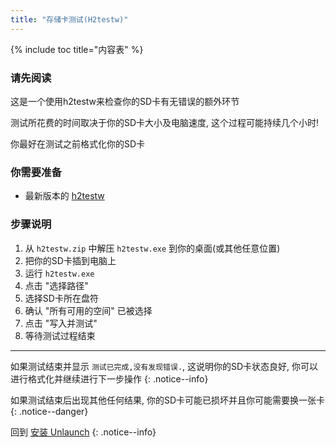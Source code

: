 ```yaml
---
title: "存储卡测试(H2testw)"
---
```


{% include toc title="内容表" %}

### 请先阅读

这是一个使用h2testw来检查你的SD卡有无错误的额外环节

测试所花费的时间取决于你的SD卡大小及电脑速度, 这个过程可能持续几个小时!

你最好在测试之前格式化你的SD卡

### 你需要准备

* 最新版本的 [h2testw](/assets/files/h2testw.zip)

### 步骤说明

1. 从 `h2testw.zip` 中解压 `h2testw.exe` 到你的桌面(或其他任意位置)
1. 把你的SD卡插到电脑上
1. 运行 `h2testw.exe`
1. 点击 "选择路径"
1. 选择SD卡所在盘符
1. 确认 "所有可用的空间" 已被选择
1. 点击 "写入并测试"
1. 等待测试过程结束

___

如果测试结束并显示 `测试已完成,没有发现错误.`, 这说明你的SD卡状态良好, 你可以进行格式化并继续进行下一步操作
{: .notice--info}

如果测试结束后出现其他任何结果, 你的SD卡可能已损坏并且你可能需要换一张卡
{: .notice--danger}

回到 [安装 Unlaunch](installing-unlaunch)
{: .notice--info}
